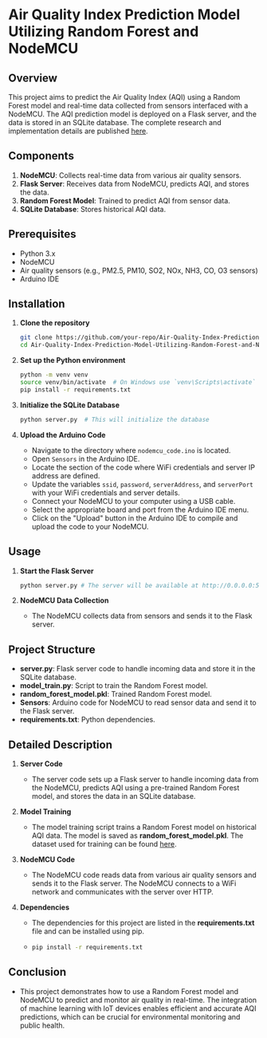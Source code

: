 # Air Quality Index Prediction Model Utilizing Random Forest and NodeMCU

## Overview

This project aims to predict the Air Quality Index (AQI) using a Random Forest model and real-time data collected from sensors interfaced with a NodeMCU. The AQI prediction model is deployed on a Flask server, and the data is stored in an SQLite database. The complete research and implementation details are published [here](https://doi.org/10.36227/techrxiv.171863926.61778965/v1).

## Components

1. **NodeMCU**: Collects real-time data from various air quality sensors.
2. **Flask Server**: Receives data from NodeMCU, predicts AQI, and stores the data.
3. **Random Forest Model**: Trained to predict AQI from sensor data.
4. **SQLite Database**: Stores historical AQI data.

## Prerequisites

- Python 3.x
- NodeMCU
- Air quality sensors (e.g., PM2.5, PM10, SO2, NOx, NH3, CO, O3 sensors)
- Arduino IDE

## Installation

1. **Clone the repository**

   ```sh
   git clone https://github.com/your-repo/Air-Quality-Index-Prediction-Model-Utilizing-Random-Forest-and-NodeMCU
   cd Air-Quality-Index-Prediction-Model-Utilizing-Random-Forest-and-NodeMCU

2. **Set up the Python environment**

   ```sh
   python -m venv venv
   source venv/bin/activate  # On Windows use `venv\Scripts\activate`
   pip install -r requirements.txt

3. **Initialize the SQLite Database**

   ```sh
   python server.py  # This will initialize the database

4. **Upload the Arduino Code**

   - Navigate to the directory where `nodemcu_code.ino` is located.
   - Open `Sensors` in the Arduino IDE.
   - Locate the section of the code where WiFi credentials and server IP address are defined.
   - Update the variables `ssid`, `password`, `serverAddress`, and `serverPort` with your WiFi credentials and server details.
   - Connect your NodeMCU to your computer using a USB cable.
   - Select the appropriate board and port from the Arduino IDE menu.
   - Click on the "Upload" button in the Arduino IDE to compile and upload the code to your NodeMCU.

## Usage

1. **Start the Flask Server**

   ```sh
   python server.py # The server will be available at http://0.0.0.0:5000.

2. **NodeMCU Data Collection**

   - The NodeMCU collects data from sensors and sends it to the Flask server.

## Project Structure

- **server.py**: Flask server code to handle incoming data and store it in the SQLite database.
- **model_train.py**: Script to train the Random Forest model.
- **random_forest_model.pkl**: Trained Random Forest model.
- **Sensors**: Arduino code for NodeMCU to read sensor data and send it to the Flask server.
- **requirements.txt**: Python dependencies.

## Detailed Description

1. **Server Code**

   - The server code sets up a Flask server to handle incoming data from the NodeMCU, predicts AQI using a pre-trained Random Forest model, and stores the data in an SQLite database.

2. **Model Training**

   - The model training script trains a Random Forest model on historical AQI data. The model is saved as **random_forest_model.pkl**. The dataset used for training can be found [here](https://drive.google.com/drive/folders/1yI4jUN4x_kFC7xQqQgSn_TlGoppjQENx?usp=sharing).

3. **NodeMCU Code**

   - The NodeMCU code reads data from various air quality sensors and sends it to the Flask server. The NodeMCU connects to a WiFi network and communicates with the server over HTTP.

4. **Dependencies**

   - The dependencies for this project are listed in the **requirements.txt** file and can be installed using pip.

     
   - ```sh
     pip install -r requirements.txt
## Conclusion

  - This project demonstrates how to use a Random Forest model and NodeMCU to predict and monitor air quality in real-time. The integration of machine learning with IoT devices enables efficient and accurate AQI predictions, which can be crucial for environmental monitoring and public health.


